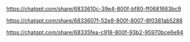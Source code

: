 https://chatgpt.com/share/6833610c-39e4-800f-bf80-ff0681663bc9

https://chatgpt.com/share/6833607f-52e8-800f-8007-8f0381ab5288

https://chatgpt.com/share/68335fea-c918-800f-93b2-95970bce6e94


